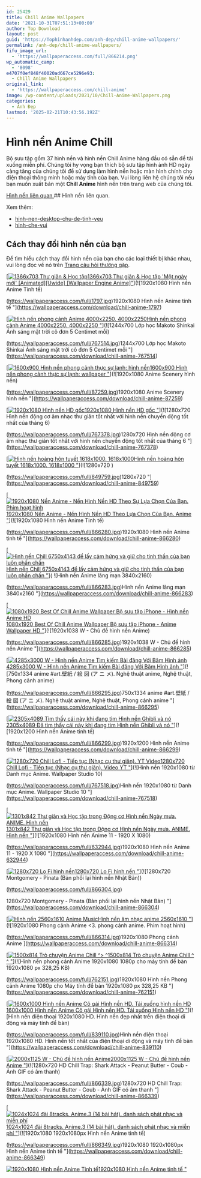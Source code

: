 ```yaml
---
id: 25429
title: Chill Anime Wallpapers
date: '2021-10-31T07:51:13+00:00'
author: Top Download
layout: post
guid: 'https://Tophinhanhdep.com/anh-dep/chill-anime-wallpapers/'
permalink: /anh-dep/chill-anime-wallpapers/
fifu_image_url:
  - 'https://wallpaperaccess.com/full/866214.png'
wp_automatic_camp:
  - '8098'
e4707f0ef848f40020ad667ce5296e93:
  - Chill Anime Wallpapers
original_link:
  - 'https://wallpaperaccess.com/chill-anime'
image: /wp-content/uploads/2021/10/Chill-Anime-Wallpapers.png
categories:
  - Ảnh Đẹp
lastmod: '2025-02-21T10:43:56.192Z'
---
```

# Hình nền Anime Chill

Bộ sưu tập gồm 37 hình nền và hình nền Chill Anime hàng đầu có sẵn để tải xuống miễn phí. Chúng tôi hy vọng bạn thích bộ sưu tập hình ảnh HD ngày càng tăng của chúng tôi để sử dụng làm hình nền hoặc màn hình chính cho điện thoại thông minh hoặc máy tính của bạn. Vui lòng liên hệ chúng tôi nếu bạn muốn xuất bản một **Chill Anime** hình nền trên trang web của chúng tôi.

[Hình nền liên quan ](#related) ## Hình nền liên quan.

   
 Xem thêm:

   
- [hinh-nen-desktop-chu-de-tinh-yeu](https://tophinhanhdep.com/anh-tinh-yeu/hinh-nen-desktop-chu-de-tinh-yeu/)
- [hinh-che-vui](https://tophinhanhdep.com/anh-che/hinh-che-vui/)

## Cách thay đổi hình nền của bạn

Để tìm hiểu cách thay đổi hình nền của bạn cho các loại thiết bị khác nhau, vui lòng đọc về nó trên [Trang câu hỏi thường gặp](https://tophinhanhdep.com/faq/).

  
[[![1366x703 Thư giãn & Học tập ](https://wallpaperaccess.com/full/866214.png)1366x703 Thư giãn &amp; Học tập 'Một ngày mới' \[Animated\]\[Uwide\] \[Wallpaper Engine Anime\]"](https://wallpaperaccess.com/download/chill-anime-866214)](![1920x1080 Hình nền Anime Tinh tế)

(https://wallpaperaccess.com/full/1797.jpg)1920x1080 Hình nền Anime tinh tế "](https://wallpaperaccess.com/download/chill-anime-1797)

[[![Hình nền phong cảnh Anime 4000x2250.  4000x2250](https://wallpaperaccess.com/full/866248.jpg)Hình nền phong cảnh Anime 4000x2250. 4000x2250 "](https://wallpaperaccess.com/download/chill-anime-866248)](![1244x700 Lớp học Makoto Shinkai Ánh sáng mặt trời cô đơn 5 Centimet mỗi)

(https://wallpaperaccess.com/full/767514.jpg)1244x700 Lớp học Makoto Shinkai Ánh sáng mặt trời cô đơn 5 Centimet mỗi "](https://wallpaperaccess.com/download/chill-anime-767514)

[[![1600x900 Hình nền phong cảnh thực sự lạnh: hình nền](https://wallpaperaccess.com/full/767379.jpg)1600x900 Hình nền phong cảnh thực sự lạnh: wallpaper "](https://wallpaperaccess.com/download/chill-anime-767379)](![1920x1080 Anime Scenery hình nền)

(https://wallpaperaccess.com/full/87259.jpg)1920x1080 Anime Scenery hình nền "](https://wallpaperaccess.com/download/chill-anime-87259)

[[![1920x1080 Hình nền HD gốc](https://wallpaperaccess.com/full/866263.jpg)1920x1080 Hình nền HD gốc "](https://wallpaperaccess.com/download/chill-anime-866263)](![1280x720 Hình nền động cơ âm nhạc thư giãn tốt nhất với hình nền chuyển động tốt nhất của tháng 6)

(https://wallpaperaccess.com/full/767378.jpg)1280x720 Hình nền động cơ âm nhạc thư giãn tốt nhất với hình nền chuyển động tốt nhất của tháng 6 "](https://wallpaperaccess.com/download/chill-anime-767378)

[[![Hình nền hoàng hôn tuyết 1618x1000.  1618x1000](https://wallpaperaccess.com/full/866271.jpg)Hình nền hoàng hôn tuyết 1618x1000. 1618x1000 "](https://wallpaperaccess.com/download/chill-anime-866271)](![1280x720 )

(https://wallpaperaccess.com/full/849759.jpg)1280x720 "](https://wallpaperaccess.com/download/chill-anime-849759)

[[![1920x1080 Nền Anime - Nền Hình Nền HD Theo Sự Lựa Chọn Của Bạn.  Phim hoạt hình](https://wallpaperaccess.com/full/795124.jpg)1920x1080 Nền Anime - Nền Hình Nền HD Theo Lựa Chọn Của Bạn. Anime "](https://wallpaperaccess.com/download/chill-anime-795124)](![1920x1080 Hình nền Anime Tinh tế)

(https://wallpaperaccess.com/full/866280.jpg)1920x1080 Hình nền Anime tinh tế "](https://wallpaperaccess.com/download/chill-anime-866280)

[[![Hình nền Chill 6750x4143 để lấy cảm hứng và giữ cho tinh thần của bạn luôn phấn chấn](https://wallpaperaccess.com/full/670081.jpg)Hình nền Chill 6750x4143 để lấy cảm hứng và giữ cho tinh thần của bạn luôn phấn chấn "](https://wallpaperaccess.com/download/chill-anime-670081)]( ![Hình nền Anime lãng mạn 3840x2160)

(https://wallpaperaccess.com/full/866283.jpg)Hình nền Anime lãng mạn 3840x2160 "](https://wallpaperaccess.com/download/chill-anime-866283)

[[![1080x1920 Best Of Chill Anime Wallpaper Bộ sưu tập iPhone - Hình nền Anime HD](https://wallpaperaccess.com/full/478671.jpg)1080x1920 Best Of Chill Anime Wallpaper Bộ sưu tập iPhone - Anime Wallpaper HD "](https://wallpaperaccess.com/download/chill-anime-478671)](![1920x1038 W - Chủ đề hình nền Anime)

(https://wallpaperaccess.com/full/866285.jpg)1920x1038 W - Chủ đề hình nền Anime "](https://wallpaperaccess.com/download/chill-anime-866285)

[[![4285x3000 W - Hình nền Anime Tìm kiếm Bài đăng Với Băm Hình ảnh](https://wallpaperaccess.com/full/866293.jpg)4285x3000 W - Hình nền Anime Tìm kiếm Bài đăng Với Băm Hình ảnh "](https://wallpaperaccess.com/download/chill-anime-866293)](![750x1334 anime #art.壁紙 / 絵 図 (ア ニ メ).  Nghệ thuật anime, Nghệ thuật, Phong cảnh anime)

(https://wallpaperaccess.com/full/866295.jpg)750x1334 anime #art.壁紙 / 絵 図 (ア ニ メ). Nghệ thuật anime, Nghệ thuật, Phong cảnh anime "](https://wallpaperaccess.com/download/chill-anime-866295)

[[![2305x4089 Tìm thấy cái này khi đang tìm Hình nền Ghibli và nó](https://wallpaperaccess.com/full/866296.png)2305x4089 Đã tìm thấy cái này khi đang tìm Hình nền Ghibli và nó "](https://wallpaperaccess.com/download/chill-anime-866296)](![1920x1200 Hình nền Anime tinh tế)

(https://wallpaperaccess.com/full/866299.jpg)1920x1200 Hình nền Anime tinh tế "](https://wallpaperaccess.com/download/chill-anime-866299)

[[![1280x720 Chill Lofi - Tiếp tục (Nhạc cụ thư giãn).  YT Video](https://wallpaperaccess.com/full/754903.jpg)1280x720 Chill Lofi - Tiếp tục (Nhạc cụ thư giãn). Video YT "](https://wallpaperaccess.com/download/chill-anime-754903)](![Hình nền 1920x1080 từ Danh mục Anime.  Wallpaper Studio 10)

(https://wallpaperaccess.com/full/767518.jpg)Hình nền 1920x1080 từ Danh mục Anime. Wallpaper Studio 10 "](https://wallpaperaccess.com/download/chill-anime-767518)

[[![1301x842 Thư giãn và Học tập trong Động cơ Hình nền Ngày mưa.  ANIME.  Hình nền](https://wallpaperaccess.com/full/866301.jpg)1301x842 Thư giãn và Học tập trong Động cơ Hình nền Ngày mưa. ANIME. Hình nền "](https://wallpaperaccess.com/download/chill-anime-866301)](![1920x1080 Hình nền Anime 11 - 1920 X 1080)

(https://wallpaperaccess.com/full/632944.jpg)1920x1080 Hình nền Anime 11 - 1920 X 1080 "](https://wallpaperaccess.com/download/chill-anime-632944)

[[![1280x720 Lo Fi hình nền](https://wallpaperaccess.com/full/279091.jpg)1280x720 Lo Fi hình nền "](https://wallpaperaccess.com/download/chill-anime-279091)](![1280x720 Montgomery - Pinata (Bản phối lại hình nền Nhật Bản))

(https://wallpaperaccess.com/full/866304.jpg)

1280x720 Montgomery - Pinata (Bản phối lại hình nền Nhật Bản) "](https://wallpaperaccess.com/download/chill-anime-866304)

[[![Hình nền 2560x1610 Anime Music](https://wallpaperaccess.com/full/866307.jpg)Hình nền âm nhạc anime 2560x1610 "](https://wallpaperaccess.com/download/chill-anime-866307)](![1920x1080 Phong cảnh Anime <3.  phong cảnh anime.  Phim hoạt hình)

(https://wallpaperaccess.com/full/866314.jpg)1920x1080 Phong cảnh Anime ](https://wallpaperaccess.com/download/chill-anime-866314)

[[![1500x814 Trò chuyện Anime Chill ^> ^]()1500x814 Trò chuyện Anime Chill ^ ^ "](https://wallpaperaccess.com/download/chill-anime-866317)](![Hình nền phong cảnh Anime 1920x1080 1080p cho máy tính để bàn 1920x1080 px 328,25 KB)

(https://wallpaperaccess.com/full/762151.jpg)1920x1080 Hình nền Phong cảnh Anime 1080p cho Máy tính để bàn 1920x1080 px 328,25 KB "](https://wallpaperaccess.com/download/chill-anime-762151)

[[![1600x1000 Hình nền Anime Cô gái Hình nền HD.  Tải xuống hình nền HD](https://wallpaperaccess.com/full/866321.jpg)1600x1000 Hình nền Anime Cô gái Hình nền HD. Tải xuống Hình nền HD "](https://wallpaperaccess.com/download/chill-anime-866321)](![Hình nền điện thoại 1920x1080 HD.  Hình nền đẹp nhất trên điện thoại di động và máy tính để bàn)

(https://wallpaperaccess.com/full/839110.jpg)Hình nền điện thoại 1920x1080 HD. Hình nền tốt nhất của điện thoại di động và máy tính để bàn "](https://wallpaperaccess.com/download/chill-anime-839110)

[[![2000x1125 W - Chủ đề hình nền Anime](https://wallpaperaccess.com/full/866334.jpg)2000x1125 W - Chủ đề hình nền Anime "](https://wallpaperaccess.com/download/chill-anime-866334)](![1280x720 HD Chill Trap: Shark Attack - Peanut Butter - Coub - Ảnh GIF có âm thanh)

(https://wallpaperaccess.com/full/866339.jpg)1280x720 HD Chill Trap: Shark Attack - Peanut Butter - Coub - Ảnh GIF có âm thanh "](https://wallpaperaccess.com/download/chill-anime-866339)

[[![1024x1024 đài 8tracks.  Anime.3 (14 bài hát).  danh sách phát nhạc và miễn phí](https://wallpaperaccess.com/full/866345.jpg)1024x1024 đài 8tracks. Anime.3 (14 bài hát). danh sách phát nhạc và miễn phí "](https://wallpaperaccess.com/download/chill-anime-866345)](![1920x1080 1920x1080px Hình nền Anime tinh tế)

(https://wallpaperaccess.com/full/866349.jpg)1920x1080 1920x1080px Hình nền Anime tinh tế "](https://wallpaperaccess.com/download/chill-anime-866349)

[![1920x1080 Hình nền Anime Tinh tế](https://wallpaperaccess.com/full/246961.png)1920x1080 Hình nền Anime tinh tế "](https://wallpaperaccess.com/download/chill-anime-246961)
